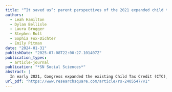 ```yaml
---
title: "“It saved us”: parent perspectives of the 2021 expanded child tax credit"
authors:
  - Leah Hamilton
  - Dylan Bellisle
  - Laura Brugger
  - Stephen Roll
  - Sophia Fox-Dichter
  - Emily Pitman
date: "2024-01-31"
publishDate: "2025-07-08T22:00:27.101407Z"
publication_types:
  - article-journal
publication: "*SN Social Sciences*"
abstract: |
  In early 2021, Congress expanded the existing Child Tax Credit (CTC), increasing the credit’s maximum value (up to $3,000 for school-age children and $3,600 for children under the age of six). Half of the credit was issued monthly to most families from July to December 2021. The temporary expansion was further made fully refundable, meaning that for one year, even very low-income families qualified. In this study, we draw on a novel, multi-wave probability-based panel survey of more than 1,000 CTC recipients to understand the credit’s impact on families. Using a mixed-methods approach that combines logistic regression and qualitative content analysis, we find that most respondents reported that the CTC made it easier for them to support their families, afford utility bills, and cover housing costs. Over one-third of respondents also stated that the CTC allowed them to pay for extracurricular activities for their children and save for their child’s future education, and spend more time with their children. In open-ended responses, parents describe that the CTC had a generally positive effect: it helped with bills/utilities, allowed families to save, helped with groceries/food, covered necessities for children, and reduced stress for parents. Conversely, some reported that it had no effects or made no difference. We also assess how participant demographics and political affiliation are associated with each theme.
url_pdf: "https://www.researchsquare.com/article/rs-2405547/v1"
---
```

